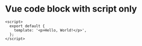 # Vue code block with script only

```vue
<script>
  export default {
    template: '<p>Hello, World!</p>',
  };
</script>
```

